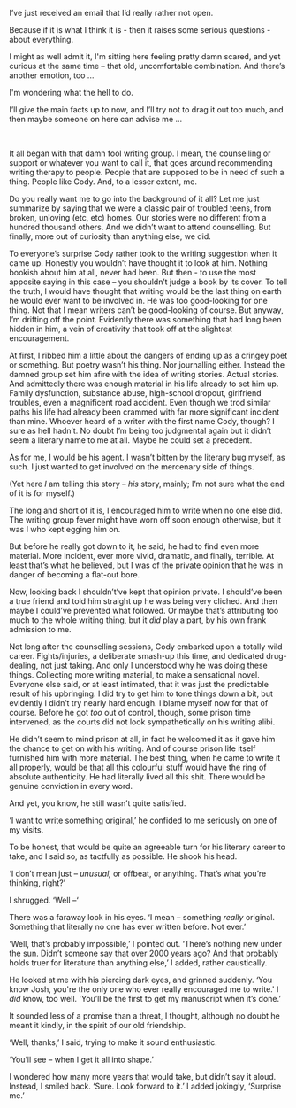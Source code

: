   

I’ve just received an email that I’d really rather not open.

Because if it is what I think it is - then it raises some serious questions - about everything.

I might as well admit it, I'm sitting here feeling pretty damn scared, and  yet curious at the same time – that old, uncomfortable combination. And there’s another emotion, too ...

I'm wondering what the hell to do.

I’ll give the main facts up to now, and I’ll try not to drag it out too much, and then maybe someone on here can advise me …

&#x200B;

It all began with that damn fool writing group. I mean, the counselling or support or whatever you want to call it, that goes around recommending writing therapy to people. People that are supposed to be in need of such a thing. People like Cody. And, to a lesser extent, me. 

Do you really want me to go into the background of it all? Let me just summarize by saying that we were a classic pair of troubled teens, from broken, unloving (etc, etc) homes. Our stories were no different from a hundred thousand others. And we didn’t want to attend counselling. But finally, more out of curiosity than anything else, we did.

To everyone’s surprise Cody rather took to the writing suggestion when it came up. Honestly you wouldn’t have thought it to look at him. Nothing bookish about him at all, never had been. But then - to use the most apposite saying in this case – you shouldn’t judge a book by its cover. To tell the truth, I would have thought that writing would be the last thing on earth he would ever want to be involved in. He was too good-looking for one thing. Not that I mean writers can’t be good-looking of course. But anyway, I’m drifting off the point. Evidently there was something that had long been hidden in him, a vein of creativity that took off at the slightest encouragement. 

At first, I ribbed him a little about the dangers of ending up as a cringey poet or something. But poetry wasn’t his thing. Nor journalling either. Instead the damned group set him afire with the idea of writing stories. Actual stories. And admittedly there was enough material in his life already to set him up. Family dysfunction, substance abuse, high-school dropout, girlfriend troubles, even a magnificent road accident. Even though we trod similar paths his life had already been crammed with far more significant incident than mine. Whoever heard of a writer with the first name Cody, though? I sure as hell hadn’t. No doubt I’m being too judgmental again but it didn’t seem a literary name to me at all. Maybe he could set a precedent.

As for me, I would be his agent. I wasn’t bitten by the literary bug myself, as such. I just wanted to get involved on the mercenary side of things. 

(Yet here *I* am telling this story – *his* story, mainly; I’m not sure what the end of it is for myself.)

The long and short of it is, I encouraged him to write when no one else did. The writing group fever might have worn off soon enough otherwise, but it was I who kept egging him on. 

But before he really got down to it, he said, he had to find even more material. More incident, ever more vivid, dramatic, and finally, terrible. At least that’s what he believed, but I was of the private opinion that he was in danger of becoming a flat-out bore. 

Now, looking back I shouldn’t’ve kept that opinion private. I should’ve been a true friend and told him straight up he was being very cliched. And then maybe I could’ve prevented what followed. Or maybe that’s attributing too much to the whole writing thing, but it *did* play a part, by his own frank admission to me. 

Not long after the counselling sessions, Cody embarked upon a totally wild career. Fights/injuries, a deliberate smash-up this time, and dedicated drug-dealing, not just taking. And only I understood why he was doing these things. Collecting more writing material, to make a sensational novel. Everyone else said, or at least intimated, that it was just the predictable result of his upbringing. I did try to get him to tone things down a bit, but evidently I didn’t try nearly hard enough. I blame myself now for that of course. Before he got *too* out of control, though, some prison time intervened, as the courts did not look sympathetically on his writing alibi.  

He didn’t seem to mind prison at all, in fact he welcomed it as it gave him the chance to get on with his writing. And of course prison life itself furnished him with more material. The best thing, when he came to write it all properly, would be that all this colourful stuff would have the ring of absolute authenticity. He had literally lived all this shit. There would be genuine conviction in every word. 

And yet, you know, he still wasn’t quite satisfied. 

‘I want to write something original,’ he confided to me seriously on one of my visits. 

To be honest, that would be quite an agreeable turn for his literary career to take, and I said so, as tactfully as possible. He shook his head.

‘I don’t mean just – *unusual,* or offbeat, or anything. That’s what you’re thinking, right?’

I shrugged. ‘Well –‘

There was a faraway look in his eyes. ‘I mean – something *really* original. Something that literally no one has ever written before. Not ever.’

‘Well, that’s probably impossible,’ I pointed out. ‘There’s nothing new under the sun. Didn’t someone say that over 2000 years ago? And that probably holds truer for literature than anything else,’ I added, rather caustically.

He looked at me with his piercing dark eyes, and grinned suddenly. ‘You know Josh, you're the only one who ever really encouraged me to write.' I *did* know, too well. 'You’ll be the first to get my manuscript when it’s done.’

It sounded less of a promise than a threat, I thought, although no doubt he meant it kindly, in the spirit of our old friendship. 

‘Well, thanks,’ I said, trying to make it sound enthusiastic.

‘You’ll see – when I get it all into shape.’ 

I wondered how many more years that would take, but didn’t say it aloud. Instead, I smiled back. ‘Sure. Look forward to it.’ I added jokingly, ‘Surprise me.’